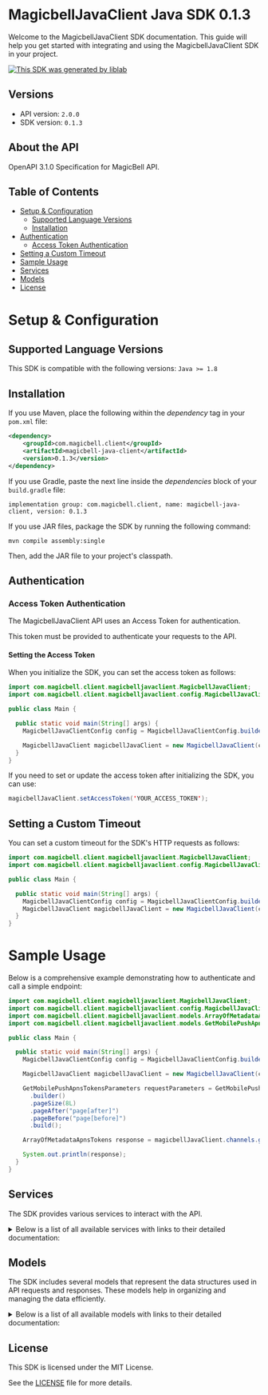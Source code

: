 # MagicbellJavaClient Java SDK 0.1.3

Welcome to the MagicbellJavaClient SDK documentation. This guide will help you get started with integrating and using the MagicbellJavaClient SDK in your project.

[![This SDK was generated by liblab](https://public-liblab-readme-assets.s3.us-east-1.amazonaws.com/built-by-liblab-icon.svg)](https://liblab.com/?utm_source=readme)

## Versions

- API version: `2.0.0`
- SDK version: `0.1.3`

## About the API

OpenAPI 3.1.0 Specification for MagicBell API.

## Table of Contents

- [Setup & Configuration](#setup--configuration)
  - [Supported Language Versions](#supported-language-versions)
  - [Installation](#installation)
- [Authentication](#authentication)
  - [Access Token Authentication](#access-token-authentication)
- [Setting a Custom Timeout](#setting-a-custom-timeout)
- [Sample Usage](#sample-usage)
- [Services](#services)
- [Models](#models)
- [License](#license)

# Setup & Configuration

## Supported Language Versions

This SDK is compatible with the following versions: `Java >= 1.8`

## Installation

If you use Maven, place the following within the _dependency_ tag in your `pom.xml` file:

```XML
<dependency>
    <groupId>com.magicbell.client</groupId>
    <artifactId>magicbell-java-client</artifactId>
    <version>0.1.3</version>
</dependency>
```

If you use Gradle, paste the next line inside the _dependencies_ block of your `build.gradle` file:

```Gradle
implementation group: com.magicbell.client, name: magicbell-java-client, version: 0.1.3
```

If you use JAR files, package the SDK by running the following command:

```shell
mvn compile assembly:single
```

Then, add the JAR file to your project's classpath.

## Authentication

### Access Token Authentication

The MagicbellJavaClient API uses an Access Token for authentication.

This token must be provided to authenticate your requests to the API.

#### Setting the Access Token

When you initialize the SDK, you can set the access token as follows:

```java
import com.magicbell.client.magicbelljavaclient.MagicbellJavaClient;
import com.magicbell.client.magicbelljavaclient.config.MagicbellJavaClientConfig;

public class Main {

  public static void main(String[] args) {
    MagicbellJavaClientConfig config = MagicbellJavaClientConfig.builder().accessToken("YOUR_ACCESS_TOKEN").build();

    MagicbellJavaClient magicbellJavaClient = new MagicbellJavaClient(config);
  }
}

```

If you need to set or update the access token after initializing the SDK, you can use:

```java
magicbellJavaClient.setAccessToken('YOUR_ACCESS_TOKEN');
```

## Setting a Custom Timeout

You can set a custom timeout for the SDK's HTTP requests as follows:

```java
import com.magicbell.client.magicbelljavaclient.MagicbellJavaClient;
import com.magicbell.client.magicbelljavaclient.config.MagicbellJavaClientConfig;

public class Main {

  public static void main(String[] args) {
    MagicbellJavaClientConfig config = MagicbellJavaClientConfig.builder().timeout(10000).build();
    MagicbellJavaClient magicbellJavaClient = new MagicbellJavaClient(config);
  }
}

```

# Sample Usage

Below is a comprehensive example demonstrating how to authenticate and call a simple endpoint:

```java
import com.magicbell.client.magicbelljavaclient.MagicbellJavaClient;
import com.magicbell.client.magicbelljavaclient.config.MagicbellJavaClientConfig;
import com.magicbell.client.magicbelljavaclient.models.ArrayOfMetadataApnsTokens;
import com.magicbell.client.magicbelljavaclient.models.GetMobilePushApnsTokensParameters;

public class Main {

  public static void main(String[] args) {
    MagicbellJavaClientConfig config = MagicbellJavaClientConfig.builder().accessToken("YOUR_ACCESS_TOKEN").build();

    MagicbellJavaClient magicbellJavaClient = new MagicbellJavaClient(config);

    GetMobilePushApnsTokensParameters requestParameters = GetMobilePushApnsTokensParameters
      .builder()
      .pageSize(8L)
      .pageAfter("page[after]")
      .pageBefore("page[before]")
      .build();

    ArrayOfMetadataApnsTokens response = magicbellJavaClient.channels.getMobilePushApnsTokens(requestParameters);

    System.out.println(response);
  }
}

```

## Services

The SDK provides various services to interact with the API.

<details> 
<summary>Below is a list of all available services with links to their detailed documentation:</summary>

| Name                                                                                                                                      |
| :---------------------------------------------------------------------------------------------------------------------------------------- |
| ChannelsService: [[Java](documentation/services/ChannelsService.md)] [[Kotlin](documentation/services/ChannelsService.kt.md)]             |
| IntegrationsService: [[Java](documentation/services/IntegrationsService.md)] [[Kotlin](documentation/services/IntegrationsService.kt.md)] |

</details>

## Models

The SDK includes several models that represent the data structures used in API requests and responses. These models help in organizing and managing the data efficiently.

<details> 
<summary>Below is a list of all available models with links to their detailed documentation:</summary>

| Name                                                                                           | Description |
| :--------------------------------------------------------------------------------------------- | :---------- |
| [ArrayOfMetadataApnsTokens](documentation/models/ArrayOfMetadataApnsTokens.md)                 |             |
| [ApnsToken](documentation/models/ApnsToken.md)                                                 |             |
| [MetadataApnsToken](documentation/models/MetadataApnsToken.md)                                 |             |
| [DiscardResult](documentation/models/DiscardResult.md)                                         |             |
| [ArrayOfMetadataExpoTokens](documentation/models/ArrayOfMetadataExpoTokens.md)                 |             |
| [ExpoToken](documentation/models/ExpoToken.md)                                                 |             |
| [MetadataExpoToken](documentation/models/MetadataExpoToken.md)                                 |             |
| [ArrayOfMetadataFcmTokens](documentation/models/ArrayOfMetadataFcmTokens.md)                   |             |
| [FcmToken](documentation/models/FcmToken.md)                                                   |             |
| [MetadataFcmToken](documentation/models/MetadataFcmToken.md)                                   |             |
| [ArrayOfMetadataSlackTokens](documentation/models/ArrayOfMetadataSlackTokens.md)               |             |
| [SlackToken](documentation/models/SlackToken.md)                                               |             |
| [MetadataSlackToken](documentation/models/MetadataSlackToken.md)                               |             |
| [ArrayOfMetadataTeamsTokens](documentation/models/ArrayOfMetadataTeamsTokens.md)               |             |
| [TeamsToken](documentation/models/TeamsToken.md)                                               |             |
| [MetadataTeamsToken](documentation/models/MetadataTeamsToken.md)                               |             |
| [ArrayOfMetadataWebPushTokens](documentation/models/ArrayOfMetadataWebPushTokens.md)           |             |
| [WebPushToken](documentation/models/WebPushToken.md)                                           |             |
| [MetadataWebPushToken](documentation/models/MetadataWebPushToken.md)                           |             |
| [InboxConfig](documentation/models/InboxConfig.md)                                             |             |
| [SlackInstallation](documentation/models/SlackInstallation.md)                                 |             |
| [SlackFinishInstallResponse](documentation/models/SlackFinishInstallResponse.md)               |             |
| [SlackStartInstall](documentation/models/SlackStartInstall.md)                                 |             |
| [SlackStartInstallResponseContent](documentation/models/SlackStartInstallResponseContent.md)   |             |
| [TemplatesInstallation](documentation/models/TemplatesInstallation.md)                         |             |
| [WebPushStartInstallationResponse](documentation/models/WebPushStartInstallationResponse.md)   |             |
| [Links](documentation/models/Links.md)                                                         |             |
| [TokenMetadata](documentation/models/TokenMetadata.md)                                         |             |
| [GetMobilePushApnsTokensParameters](documentation/models/GetMobilePushApnsTokensParameters.md) |             |
| [GetMobilePushExpoTokensParameters](documentation/models/GetMobilePushExpoTokensParameters.md) |             |
| [GetMobilePushFcmTokensParameters](documentation/models/GetMobilePushFcmTokensParameters.md)   |             |
| [GetSlackTokensParameters](documentation/models/GetSlackTokensParameters.md)                   |             |
| [GetTeamsTokensParameters](documentation/models/GetTeamsTokensParameters.md)                   |             |
| [GetWebPushTokensParameters](documentation/models/GetWebPushTokensParameters.md)               |             |

</details>

## License

This SDK is licensed under the MIT License.

See the [LICENSE](LICENSE) file for more details.
